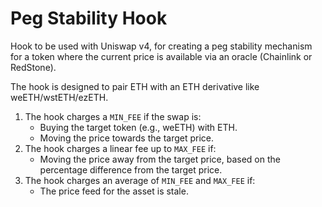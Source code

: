 # Peg Stability Hook

Hook to be used with Uniswap v4, for creating a peg stability mechanism for a token where the current price is available via an oracle (Chainlink or RedStone).

The hook is designed to pair ETH with an ETH derivative like weETH/wstETH/ezETH.

1. The hook charges a `MIN_FEE` if the swap is:
   - Buying the target token (e.g., weETH) with ETH.
   - Moving the price towards the target price.
2. The hook charges a linear fee up to `MAX_FEE` if:
   - Moving the price away from the target price, based on the percentage difference from the target price.
3. The hook charges an average of `MIN_FEE` and `MAX_FEE` if:
   - The price feed for the asset is stale.
